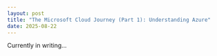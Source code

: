 ```yaml
---
layout: post
title: "The Microsoft Cloud Journey (Part 1): Understanding Azure"
date: 2025-08-22
---
```


Currently in writing...
